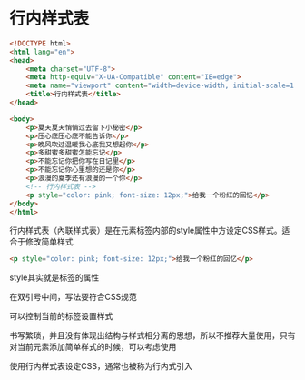 # 行内样式表

```html
<!DOCTYPE html>
<html lang="en">
<head>
    <meta charset="UTF-8">
    <meta http-equiv="X-UA-Compatible" content="IE=edge">
    <meta name="viewport" content="width=device-width, initial-scale=1.0">
    <title>行内样式表</title>
</head>

<body>
    <p>夏天夏天悄悄过去留下小秘密</p>
    <p>压心底压心底不能告诉你</p>
    <p>晚风吹过温暖我心底我又想起你</p>
    <p>多甜蜜多甜蜜怎能忘记</p>
    <p>不能忘记你把你写在日记里</p>
    <p>不能忘记你心里想的还是你</p>
    <p>浪漫的夏季还有浪漫的一个你</p>
    <!-- 行内样式表 -->
    <p style="color: pink; font-size: 12px;">给我一个粉红的回忆</p>
</body>
</html>
```

行内样式表（內联样式表）是在元素标签内部的style属性中方设定CSS样式。适合于修改简单样式
```html
<p style="color: pink; font-size: 12px;">给我一个粉红的回忆</p>
```

style其实就是标签的属性

在双引号中间，写法要符合CSS规范

可以控制当前的标签设置样式

书写繁琐，并且没有体现出结构与样式相分离的思想，所以不推荐大量使用，只有对当前元素添加简单样式的时候，可以考虑使用

使用行内样式表设定CSS，通常也被称为行内式引入